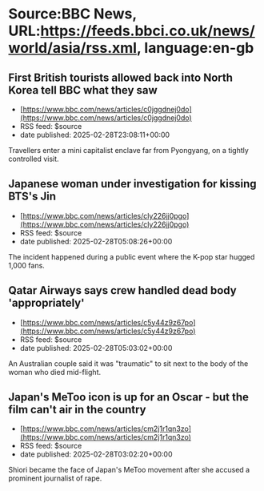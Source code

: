 # Source:BBC News, URL:https://feeds.bbci.co.uk/news/world/asia/rss.xml, language:en-gb

## First British tourists allowed back into North Korea tell BBC what they saw
 - [https://www.bbc.com/news/articles/c0jggdnej0do](https://www.bbc.com/news/articles/c0jggdnej0do)
 - RSS feed: $source
 - date published: 2025-02-28T23:08:11+00:00

Travellers enter a mini capitalist enclave far from Pyongyang, on a tightly controlled visit.

## Japanese woman under investigation for kissing BTS's Jin
 - [https://www.bbc.com/news/articles/cly226jj0pgo](https://www.bbc.com/news/articles/cly226jj0pgo)
 - RSS feed: $source
 - date published: 2025-02-28T05:08:26+00:00

The incident happened during a public event where the K-pop star hugged 1,000 fans.

## Qatar Airways says crew handled dead body 'appropriately'
 - [https://www.bbc.com/news/articles/c5y44z9z67po](https://www.bbc.com/news/articles/c5y44z9z67po)
 - RSS feed: $source
 - date published: 2025-02-28T05:03:02+00:00

An Australian couple said it was "traumatic" to sit next to the body of the woman who died mid-flight.

## Japan's MeToo icon is up for an Oscar - but the film can't air in the country
 - [https://www.bbc.com/news/articles/cm2j1r1qn3zo](https://www.bbc.com/news/articles/cm2j1r1qn3zo)
 - RSS feed: $source
 - date published: 2025-02-28T03:02:20+00:00

Shiori became the face of Japan's MeToo movement after she accused a prominent journalist of rape.

